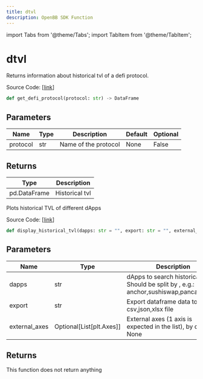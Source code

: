 ```yaml
---
title: dtvl
description: OpenBB SDK Function
---
```


import Tabs from '@theme/Tabs';
import TabItem from '@theme/TabItem';

# dtvl

<Tabs>
<TabItem value="model" label="Model" default>

Returns information about historical tvl of a defi protocol.

Source Code: [[link](https://github.com/OpenBB-finance/OpenBBTerminal/tree/main/openbb_terminal/cryptocurrency/defi/llama_model.py#L124)]

```python
def get_defi_protocol(protocol: str) -> DataFrame
```
## Parameters

| Name | Type | Description | Default | Optional |
| ---- | ---- | ----------- | ------- | -------- |
| protocol | str | Name of the protocol | None | False |

## Returns

| Type | Description |
| ---- | ----------- |
| pd.DataFrame | Historical tvl |



</TabItem>
<TabItem value="view" label="View">

Plots historical TVL of different dApps

Source Code: [[link](https://github.com/OpenBB-finance/OpenBBTerminal/tree/main/openbb_terminal/cryptocurrency/defi/llama_view.py#L131)]

```python
def display_historical_tvl(dapps: str = "", export: str = "", external_axes: Optional[List[matplotlib.axes._axes.Axes]] = None) -> None
```
## Parameters

| Name | Type | Description | Default | Optional |
| ---- | ---- | ----------- | ------- | -------- |
| dapps | str | dApps to search historical TVL. Should be split by , e.g.: anchor,sushiswap,pancakeswap |  | True |
| export | str | Export dataframe data to csv,json,xlsx file |  | True |
| external_axes | Optional[List[plt.Axes]] | External axes (1 axis is expected in the list), by default None | None | True |

## Returns

This function does not return anything



</TabItem>
</Tabs>